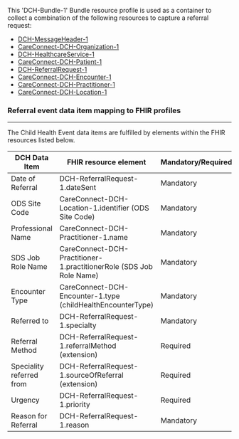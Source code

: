 This 'DCH-Bundle-1' Bundle resource profile is used as a container to collect a combination of the following resources to capture a referral request:

- [DCH-MessageHeader-1]
- [CareConnect-DCH-Organization-1]
- [DCH-HealthcareService-1]
- [CareConnect-DCH-Patient-1]
- [DCH-ReferralRequest-1]
- [CareConnect-DCH-Encounter-1]
- [CareConnect-DCH-Practitioner-1]
- [CareConnect-DCH-Location-1]

### Referral event data item mapping to FHIR profiles ###
----------
The Child Health Event data items are fulfilled by elements within the FHIR resources listed below.
                                                                                                   
| DCH Data Item                | FHIR resource element                                               | Mandatory/Required/Optional |
|------------------------------|---------------------------------------------------------------------|-----------------------------|
| Date of Referral             | DCH-ReferralRequest-1.dateSent                                      | Mandatory                   |
| ODS Site Code                | CareConnect-DCH-Location-1.identifier (ODS Site Code)               | Mandatory                   |
| Professional Name            | CareConnect-DCH-Practitioner-1.name                                 | Mandatory                   |
| SDS Job Role Name            | CareConnect-DCH-Practitioner-1.practitionerRole (SDS Job Role Name) | Mandatory                   |
| Encounter Type               | CareConnect-DCH-Encounter-1.type (childHealthEncounterType)         | Mandatory                   |
| Referred to                  | DCH-ReferralRequest-1.specialty                                     | Mandatory                   |
| Referral Method              | DCH-ReferralRequest-1.referralMethod (extension)                    | Required                    |
| Speciality referred from     | DCH-ReferralRequest-1.sourceOfReferral (extension)                  | Required                    |
| Urgency                      | DCH-ReferralRequest-1.priority                                      | Required                    |
| Reason for Referral          | DCH-ReferralRequest-1.reason                                        | Mandatory                   |

[DCH-MessageHeader-1]:dch-messageheader-1.html
[CareConnect-DCH-Organization-1]:careconnect-dch-organization-1.html
[CareConnect-DCH-Patient-1]:careconnect-dch-patient-1.html
[CareConnect-DCH-Encounter-1]:careconnect-dch-encounter-1.html
[CareConnect-DCH-Practitioner-1]:careconnect-dch-practitioner-1.html
[CareConnect-DCH-Location-1]:careconnect-dch-location-1.html
[DCH-ReferralRequest-1]:dch-referralrequest-1.html
[DCH-HealthcareService-1]:dch-healthcareservice-1.html